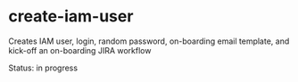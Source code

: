 # create-iam-user
Creates IAM user, login, random password, on-boarding email template, and kick-off an on-boarding JIRA workflow

Status: in progress
